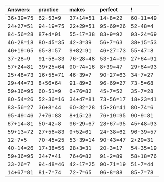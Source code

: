| Answers: | practice | makes | perfect | ! |
| :--- | :--- | :--- | :--- | :--- |
| 36+39=75 | 62-53=9 | 37+14=51 | 14+8=22 | 60-11=49 | 
| 24+27=51 | 94-19=75 | 22+29=51 | 95-69=26 | 52-48=4 | 
| 84-56=28 | 87+4=91 | 55-17=38 | 83+9=92 | 93-24=69 | 
| 46-28=18 | 80-45=35 | 42-3=39 | 56+7=63 | 38+15=53 | 
| 46+19=65 | 65-8=57 | 9+82=91 | 46+27=73 | 55-47=8 | 
| 37-28=9 | 91-58=33 | 76-28=48 | 53-14=39 | 27+64=91 | 
| 57+24=81 | 39+25=64 | 90-74=16 | 8+39=47 | 29+64=93 | 
| 25+48=73 | 16+55=71 | 46-39=7 | 90-27=63 | 34-7=27 | 
| 29+44=73 | 8+56=64 | 91-89=2 | 96-69=27 | 73-5=68 | 
| 59+36=95 | 60-51=9 | 6+76=82 | 45+7=52 | 35-7=28 | 
| 80-54=26 | 52-36=16 | 34+47=81 | 73-56=17 | 18+23=41 | 
| 83-56=27 | 36+8=44 | 60-32=28 | 15+26=41 | 80-74=6 | 
| 95-49=46 | 7+76=83 | 8+15=23 | 76+19=95 | 90-9=81 | 
| 67+14=81 | 50-42=8 | 96-29=67 | 28+67=95 | 45+48=93 | 
| 59+13=72 | 27+56=83 | 9+52=61 | 24+38=62 | 96-39=57 | 
| 12-7=5 | 70-45=25 | 53-39=14 | 90-43=47 | 2+29=31 | 
| 40-14=26 | 17+38=55 | 28+3=31 | 20-3=17 | 54-35=19 | 
| 59+36=95 | 34+7=41 | 76+6=82 | 91-2=89 | 58+18=76 | 
| 33-26=7 | 94-48=46 | 42-17=25 | 90-71=19 | 51-7=44 | 
| 14+67=81 | 81-7=74 | 72-7=65 | 96-8=88 | 85-7=78 | 
